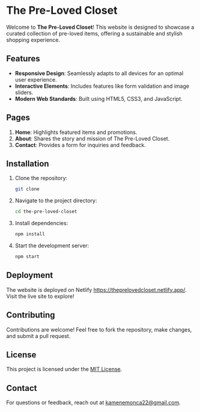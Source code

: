 # The Pre-Loved Closet

Welcome to **The Pre-Loved Closet**! This website is designed to showcase a curated collection of pre-loved items, offering a sustainable and stylish shopping experience.

## Features

- **Responsive Design**: Seamlessly adapts to all devices for an optimal user experience.
- **Interactive Elements**: Includes features like form validation and image sliders.
- **Modern Web Standards**: Built using HTML5, CSS3, and JavaScript.

## Pages

1. **Home**: Highlights featured items and promotions.
2. **About**: Shares the story and mission of The Pre-Loved Closet.
3. **Contact**: Provides a form for inquiries and feedback.

## Installation

1. Clone the repository:
    ```bash
    git clone 
    ```
2. Navigate to the project directory:
    ```bash
    cd the-pre-loved-closet
    ```
3. Install dependencies:
    ```bash
    npm install
    ```
4. Start the development server:
    ```bash
    npm start
    ```

## Deployment

The website is deployed on  Netlify https://theprelovedcloset.netlify.app/. Visit the live site to explore!

## Contributing

Contributions are welcome! Feel free to fork the repository, make changes, and submit a pull request.

## License

This project is licensed under the [MIT License](LICENSE).

## Contact

For questions or feedback, reach out at kamenemonca22@gmail.com.
